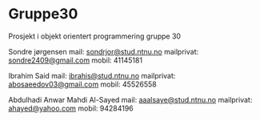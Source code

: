 # Gruppe30

Prosjekt i objekt orientert programmering gruppe 30

Sondre jørgensen 
mail: sondrjor@stud.ntnu.no 
mailprivat: sondre2409@gmail.com
mobil: 41145181

Ibrahim Said
mail: ibrahis@stud.ntnu.no
mailprivat: abosaeedov03@gmail.com
mobil: 45526558

Abdulhadi Anwar Mahdi Al-Sayed
mail: aaalsaye@stud.ntnu.no
mailprivat: ahayed@yahoo.com
mobil: 94284196